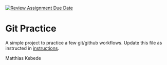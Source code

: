 [![Review Assignment Due Date](https://classroom.github.com/assets/deadline-readme-button-22041afd0340ce965d47ae6ef1cefeee28c7c493a6346c4f15d667ab976d596c.svg)](https://classroom.github.com/a/o3CCpRie)
# Git Practice
A simple project to practice a few git/github workflows.  Update this file as instructed in [instructions](./instructions.md).

Matthias Kebede